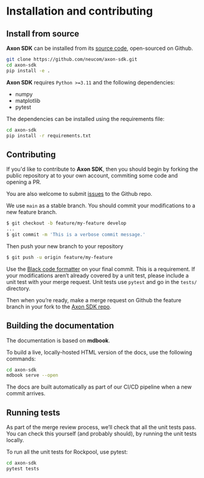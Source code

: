 # Installation and contributing

## Install from source

**Axon SDK** can be installed from its [source code](https://github.com/neucom-aps/axon-sdk), open-sourced on Github.

```bash
git clone https://github.com/neucom/axon-sdk.git
cd axon-sdk
pip install -e .
```

**Axon SDK** requires `Python >=3.11` and the following dependencies:
- numpy
- matplotlib
- pytest

The dependencies can be installed using the requirements file:

```bash
cd axon-sdk
pip install -r requirements.txt
```

## Contributing

If you'd like to contribute to **Axon SDK**, then you should begin by forking the public repository at to your own account, commiting some code and opening a PR.

You are also welcome to submit [issues](https://github.com/neucom-aps/axon-sdk/issues) to the Github repo.

We use `main` as a stable branch. You should commit your modifications to a new feature branch.

```bash
$ git checkout -b feature/my-feature develop
...
$ git commit -m 'This is a verbose commit message.'
```

Then push your new branch to your repository

```bash
$ git push -u origin feature/my-feature
```

Use the [Black code formatter](https://github.com/psf/black) on your final commit. This is a requirement. If your modifications aren’t already covered by a unit test, please include a unit test with your merge request. Unit tests use `pytest` and go in the `tests/` directory.

Then when you’re ready, make a merge request on Github the feature branch in your fork to the [Axon SDK repo](https://github.com/neucom-aps/axon-sdk).


## Building the documentation

The documentation is based on **mdbook**.

To build a live, locally-hosted HTML version of the docs, use the following commands:

```bash
cd axon-sdk
mdbook serve --open
```

The docs are built automatically as part of our CI/CD pipeline when a new commit arrives.

## Running tests

As part of the merge review process, we’ll check that all the unit tests pass. You can check this yourself (and probably should), by running the unit tests locally.

To run all the unit tests for Rockpool, use pytest:

```bash
cd axon-sdk
pytest tests
```

